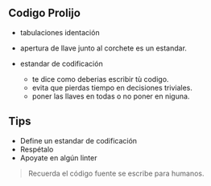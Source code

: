 ## Codigo Prolijo

- tabulaciones identación
- apertura de llave junto al corchete es un estandar.

- estandar de codificación
  - te dice como deberias escribir tù codigo.
  - evita que pierdas tiempo en decisiones triviales. 
  - poner las llaves en todas o no poner en niguna.

## Tips
- Define un estandar de codificación
- Respétalo
- Apoyate en algún linter

>Recuerda el código fuente se escribe para humanos.

